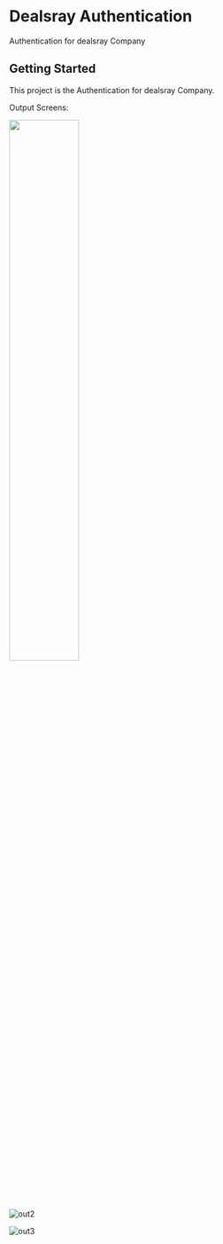 # Dealsray Authentication

Authentication for dealsray Company

## Getting Started

This project is the Authentication for dealsray Company.

Output Screens:

<img src='[https://github.com/VishnuKumar-cyber/Postman_app/Output/out1/jpg](https://github.com/VishnuKumar-cyber/Postman_app/assets/77339616/2720e12e-8c55-4de7-8031-adaff145d361)' width=50% height=50% >

![out2](https://github.com/VishnuKumar-cyber/Postman_app/assets/77339616/15a3a978-af85-4437-9dcc-912368a86b00)

![out3](https://github.com/VishnuKumar-cyber/Postman_app/assets/77339616/23a48f69-8841-4749-8b9b-6f0a2c7ce33f)



